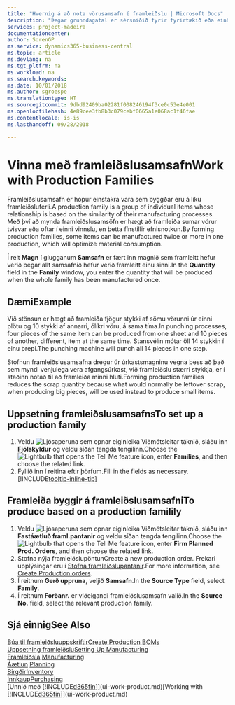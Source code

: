 ```yaml
---
title: "Hvernig á að nota vörusamsafn í framleiðslu | Microsoft Docs"
description: "Þegar grunndagatal er sérsniðið fyrir fyrirtækið eða einhvern viðskiptafélaga eru breytingar á frídögum og virkum dögum færðar inn."
services: project-madeira
documentationcenter: 
author: SorenGP
ms.service: dynamics365-business-central
ms.topic: article
ms.devlang: na
ms.tgt_pltfrm: na
ms.workload: na
ms.search.keywords: 
ms.date: 10/01/2018
ms.author: sgroespe
ms.translationtype: HT
ms.sourcegitcommit: 9dbd92409ba02281f008246194f3ce0c53e4e001
ms.openlocfilehash: 4e89cee3fb8b3c079cebf0665a1e068ac1f46fae
ms.contentlocale: is-is
ms.lasthandoff: 09/28/2018

---
```

# <a name="work-with-production-families"></a><span data-ttu-id="10efc-103">Vinna með framleiðslusamsafn</span><span class="sxs-lookup"><span data-stu-id="10efc-103">Work with Production Families</span></span>
<span data-ttu-id="10efc-104">Framleiðslusamsafn er hópur einstakra vara sem byggðar eru á líku framleiðsluferli.</span><span class="sxs-lookup"><span data-stu-id="10efc-104">A production family is a group of individual items whose relationship is based on the similarity of their manufacturing processes.</span></span> <span data-ttu-id="10efc-105">Með því að mynda framleiðslusamsöfn er hægt að framleiða sumar vörur tvisvar eða oftar í einni vinnslu, en þetta fínstillir efnisnotkun.</span><span class="sxs-lookup"><span data-stu-id="10efc-105">By forming production families, some items can be manufactured twice or more in one production, which will optimize material consumption.</span></span>

<span data-ttu-id="10efc-106">Í reit **Magn** í glugganum **Samsafn** er fært inn magnið sem framleitt hefur verið þegar allt samsafnið hefur verið framleitt einu sinni.</span><span class="sxs-lookup"><span data-stu-id="10efc-106">In the **Quantity** field in the **Family** window, you enter the quantity that will be produced when the whole family has been manufactured once.</span></span>

## <a name="example"></a><span data-ttu-id="10efc-107">Dæmi</span><span class="sxs-lookup"><span data-stu-id="10efc-107">Example</span></span>
<span data-ttu-id="10efc-108">Við stönsun er hægt að framleiða fjögur stykki af sömu vörunni úr einni plötu og 10 stykki af annarri, ólíkri vöru, á sama tíma.</span><span class="sxs-lookup"><span data-stu-id="10efc-108">In punching processes, four pieces of the same item can be produced from one sheet and 10 pieces of another, different, item at the same time.</span></span> <span data-ttu-id="10efc-109">Stansvélin mótar öll 14 stykkin í einu þrepi.</span><span class="sxs-lookup"><span data-stu-id="10efc-109">The punching machine will punch all 14 pieces in one step.</span></span>

<span data-ttu-id="10efc-110">Stofnun framleiðslusamsafna dregur úr úrkastsmagninu vegna þess að það sem myndi venjulega vera afgangsúrkast, við framleiðslu stærri stykkja, er í staðinn notað til að framleiða minni hluti.</span><span class="sxs-lookup"><span data-stu-id="10efc-110">Forming production families reduces the scrap quantity because what would normally be leftover scrap, when producing big pieces, will be used instead to produce small items.</span></span>

## <a name="to-set-up-a-production-family"></a><span data-ttu-id="10efc-111">Uppsetning framleiðslusamsafns</span><span class="sxs-lookup"><span data-stu-id="10efc-111">To set up a production family</span></span>
1. <span data-ttu-id="10efc-112">Veldu ![Ljósaperuna sem opnar eiginleika Viðmótsleitar](media/ui-search/search_small.png "Segðu mér hvað þú vilt gera") táknið, sláðu inn **Fjölskyldur** og veldu síðan tengda tengilinn.</span><span class="sxs-lookup"><span data-stu-id="10efc-112">Choose the ![Lightbulb that opens the Tell Me feature](media/ui-search/search_small.png "Tell me what you want to do") icon, enter **Families**, and then choose the related link.</span></span>
2. <span data-ttu-id="10efc-113">Fyllið inn í reitina eftir þörfum.</span><span class="sxs-lookup"><span data-stu-id="10efc-113">Fill in the fields as necessary.</span></span> [!INCLUDE[tooltip-inline-tip](includes/tooltip-inline-tip_md.md)]

## <a name="to-produce-based-on-a-production-familily"></a><span data-ttu-id="10efc-114">Framleiða byggir á framleiðslusamsafni</span><span class="sxs-lookup"><span data-stu-id="10efc-114">To produce based on a production familily</span></span>
1. <span data-ttu-id="10efc-115">Veldu ![Ljósaperuna sem opnar eiginleika Viðmótsleitar](media/ui-search/search_small.png "Segðu mér hvað þú vilt gera") táknið, sláðu inn **Fastáætluð framl.pantanir** og veldu síðan tengda tengilinn.</span><span class="sxs-lookup"><span data-stu-id="10efc-115">Choose the ![Lightbulb that opens the Tell Me feature](media/ui-search/search_small.png "Tell me what you want to do") icon, enter **Firm Planned Prod. Orders**, and then choose the related link.</span></span>
2. <span data-ttu-id="10efc-116">Stofna nýja framleiðslupöntun</span><span class="sxs-lookup"><span data-stu-id="10efc-116">Create a new production order.</span></span> <span data-ttu-id="10efc-117">Frekari upplýsingar eru í [Stofna framleiðslupantanir](production-how-to-create-production-orders.md).</span><span class="sxs-lookup"><span data-stu-id="10efc-117">For more information, see [Create Production orders](production-how-to-create-production-orders.md).</span></span>
3. <span data-ttu-id="10efc-118">Í reitnum **Gerð uppruna**, veljið **Samsafn**.</span><span class="sxs-lookup"><span data-stu-id="10efc-118">In the **Source Type** field, select **Family**.</span></span>  
4. <span data-ttu-id="10efc-119">Í reitnum **Forðanr.** er viðeigandi framleiðslusamsafn valið.</span><span class="sxs-lookup"><span data-stu-id="10efc-119">In the **Source No.** field, select the relevant production family.</span></span>

## <a name="see-also"></a><span data-ttu-id="10efc-120">Sjá einnig</span><span class="sxs-lookup"><span data-stu-id="10efc-120">See Also</span></span>
[<span data-ttu-id="10efc-121">Búa til framleiðsluuppskriftir</span><span class="sxs-lookup"><span data-stu-id="10efc-121">Create Production BOMs</span></span>](production-how-to-create-production-boms.md)  
[<span data-ttu-id="10efc-122">Uppsetning framleiðslu</span><span class="sxs-lookup"><span data-stu-id="10efc-122">Setting Up Manufacturing</span></span>](production-configure-production-processes.md)  
<span data-ttu-id="10efc-123">[Framleiðsla](production-manage-manufacturing.md)  </span><span class="sxs-lookup"><span data-stu-id="10efc-123">[Manufacturing](production-manage-manufacturing.md)  </span></span>  
<span data-ttu-id="10efc-124">[Áætlun](production-planning.md) </span><span class="sxs-lookup"><span data-stu-id="10efc-124">[Planning](production-planning.md) </span></span>  
[<span data-ttu-id="10efc-125">Birgðir</span><span class="sxs-lookup"><span data-stu-id="10efc-125">Inventory</span></span>](inventory-manage-inventory.md)  
[<span data-ttu-id="10efc-126">Innkaup</span><span class="sxs-lookup"><span data-stu-id="10efc-126">Purchasing</span></span>](purchasing-manage-purchasing.md)  
<span data-ttu-id="10efc-127">[Unnið með [!INCLUDE[d365fin](includes/d365fin_md.md)]](ui-work-product.md)</span><span class="sxs-lookup"><span data-stu-id="10efc-127">[Working with [!INCLUDE[d365fin](includes/d365fin_md.md)]](ui-work-product.md)</span></span>

